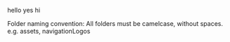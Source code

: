 hello yes hi

Folder naming convention:
All folders must be camelcase, without spaces.
e.g. assets, navigationLogos
